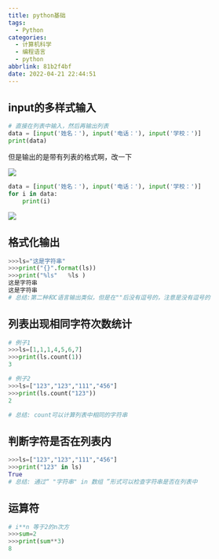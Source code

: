 ```yaml
---
title: python基础
tags: 
  - Python
categories:
  - 计算机科学
  - 编程语言
  - python
abbrlink: 81b2f4bf
date: 2022-04-21 22:44:51
---
```


## input的多样式输入

```python
# 直接在列表中输入，然后再输出列表
data = [input('姓名：'), input('电话：'), input('学校：')]
print(data)
```

但是输出的是带有列表的格式啊，改一下

![](https://cdn.jsdelivr.net/gh/0000rookie/imgs/20220519.jpg)

```python
data = [input('姓名：'), input('电话：'), input('学校：')]
for i in data:
    print(i)
```

![](https://cdn.jsdelivr.net/gh/0000rookie/imgs/20220520.jpg)

## 格式化输出

```python mark:1-8
>>>ls="这是字符串"
>>>print("{}".format(ls))
>>>print("%ls"   %ls )
这是字符串
这是字符串
# 总结:第二种和C语言输出类似，但是在""后没有逗号的，注意是没有逗号的
```

## 列表出现相同字符次数统计

```python
# 例子1
>>>ls=[1,1,1,4,5,6,7]
>>>print(ls.count(1))
3

# 例子2
>>>ls=["123","123","111","456"]
>>>print(ls.count("123"))
2

# 总结: count可以计算列表中相同的字符串
```

## 判断字符是否在列表内

```python mark:1-5
>>>ls=["123","123","111","456"]
>>>print("123" in ls)
True
# 总结: 通过“ "字符串" in 数组 ”形式可以检查字符串是否在列表中
```

## 运算符

```python mark:1-5
# i**n 等于2的n次方
>>>sum=2
>>>print(sum**3)
8
```

